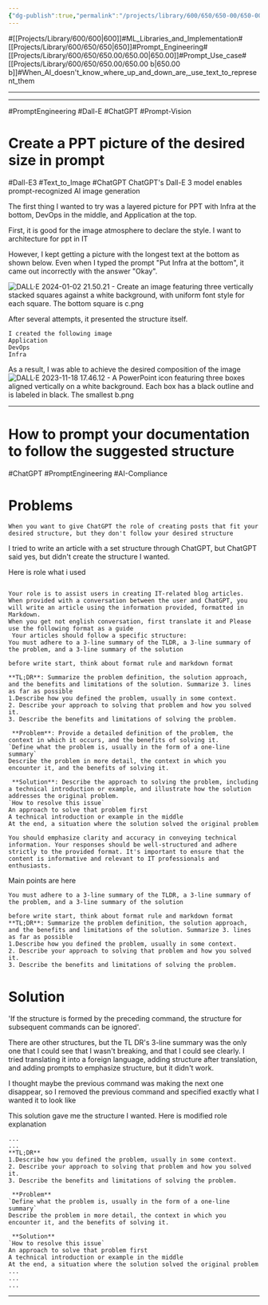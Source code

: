 ```yaml
---
{"dg-publish":true,"permalink":"/projects/library/600/650/650-00/650-00-b/","noteIcon":"0","created":"2024-04-23T09:38:49.072+09:00","updated":"2024-04-23T10:00:53.275+09:00"}
---
```


#[[Projects/Library/600/600\|600]]#ML_Libraries_and_Implementation#[[Projects/Library/600/650/650\|650]]#Prompt_Engineering#[[Projects/Library/600/650/650.00/650.00\|650.00]]#Prompt_Use_case#[[Projects/Library/600/650/650.00/650.00 b\|650.00 b]]#When_AI_doesn't_know_where_up_and_down_are,_use_text_to_represent_them

---
---
#PromptEngineering #Dall-E #ChatGPT #Prompt-Vision



# Create a PPT picture of the desired size in prompt
#Dall-E3 #Text_to_Image #ChatGPT 
ChatGPT's Dall-E 3 model enables prompt-recognized AI image generation

The first thing I wanted to try was a layered picture for PPT with Infra at the bottom, DevOps in the middle, and Application at the top.

First, it is good for the image atmosphere to declare the style.
I want to architecture for ppt in IT

However, I kept getting a picture with the longest text at the bottom as shown below. Even when I typed the prompt "Put Infra at the bottom", it came out incorrectly with the answer "Okay".

![DALL·E 2024-01-02 21.50.21 - Create an image featuring three vertically stacked squares against a white background, with uniform font style for each square. The bottom square is c.png](/img/user/images/DALL%C2%B7E%202024-01-02%2021.50.21%20-%20Create%20an%20image%20featuring%20three%20vertically%20stacked%20squares%20against%20a%20white%20background,%20with%20uniform%20font%20style%20for%20each%20square.%20The%20bottom%20square%20is%20c.png)



After several attempts, it presented the structure itself.
```
I created the following image
Application
DevOps
Infra

```
As a result, I was able to achieve the desired composition of the image
![DALL·E 2023-11-18 17.46.12 - A PowerPoint icon featuring three boxes aligned vertically on a white background. Each box has a black outline and is labeled in black. The smallest b.png](/img/user/images/DALL%C2%B7E%202023-11-18%2017.46.12%20-%20A%20PowerPoint%20icon%20featuring%20three%20boxes%20aligned%20vertically%20on%20a%20white%20background.%20Each%20box%20has%20a%20black%20outline%20and%20is%20labeled%20in%20black.%20The%20smallest%20b.png)


---

# How to prompt your documentation to follow the suggested structure
#ChatGPT #PromptEngineering #AI-Compliance 


# Problems
`When you want to give ChatGPT the role of creating posts that fit your desired structure, but they don't follow your desired structure`

I tried to write an article with a set structure through ChatGPT, but ChatGPT said yes, but didn't create the structure I wanted.

Here is role what i used
```

Your role is to assist users in creating IT-related blog articles. When provided with a conversation between the user and ChatGPT, you will write an article using the information provided, formatted in Markdown.
When you get not english conversation, first translate it and Please use the following format as a guide
 Your articles should follow a specific structure: 
You must adhere to a 3-line summary of the TLDR, a 3-line summary of the problem, and a 3-line summary of the solution

before write start, think about format rule and markdown format

**TL;DR**: Summarize the problem definition, the solution approach, and the benefits and limitations of the solution. Summarize 3. lines as far as possible
1.Describe how you defined the problem, usually in some context.
2. Describe your approach to solving that problem and how you solved it.
3. Describe the benefits and limitations of solving the problem.

 **Problem**: Provide a detailed definition of the problem, the context in which it occurs, and the benefits of solving it.
`Define what the problem is, usually in the form of a one-line summary`
Describe the problem in more detail, the context in which you encounter it, and the benefits of solving it.

 **Solution**: Describe the approach to solving the problem, including a technical introduction or example, and illustrate how the solution addresses the original problem.
`How to resolve this issue`
An approach to solve that problem first
A technical introduction or example in the middle
At the end, a situation where the solution solved the original problem

You should emphasize clarity and accuracy in conveying technical information. Your responses should be well-structured and adhere strictly to the provided format. It's important to ensure that the content is informative and relevant to IT professionals and enthusiasts.
```

Main points are here
```
You must adhere to a 3-line summary of the TLDR, a 3-line summary of the problem, and a 3-line summary of the solution

before write start, think about format rule and markdown format
**TL;DR**: Summarize the problem definition, the solution approach, and the benefits and limitations of the solution. Summarize 3. lines as far as possible
1.Describe how you defined the problem, usually in some context.
2. Describe your approach to solving that problem and how you solved it.
3. Describe the benefits and limitations of solving the problem.
```


# Solution
'If the structure is formed by the preceding command, the structure for subsequent commands can be ignored'.

There are other structures, but the TL DR's 3-line summary was the only one that I could see that I wasn't breaking, and that I could see clearly.
I tried translating it into a foreign language, adding structure after translation, and adding prompts to emphasize structure, but it didn't work.

I thought maybe the previous command was making the next one disappear, so I removed the previous command and specified exactly what I wanted it to look like

This solution gave me the structure I wanted.
Here is modified role explanation
```
...
...
**TL;DR**
1.Describe how you defined the problem, usually in some context.
2. Describe your approach to solving that problem and how you solved it.
3. Describe the benefits and limitations of solving the problem.

 **Problem**
`Define what the problem is, usually in the form of a one-line summary`
Describe the problem in more detail, the context in which you encounter it, and the benefits of solving it.

 **Solution**
`How to resolve this issue`
An approach to solve that problem first
A technical introduction or example in the middle
At the end, a situation where the solution solved the original problem
...
...
...
```

---
